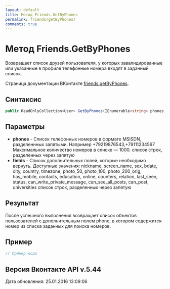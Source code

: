 ```yaml
---
layout: default
title: Метод Friends.GetByPhones
permalink: friends/getByPhones/
comments: true
---
```

# Метод Friends.GetByPhones
Возвращает список друзей пользователя, у которых завалидированные или указанные в профиле телефонные номера входят в заданный список.

Страница документации ВКонтакте [friends.getByPhones](https://vk.com/dev/friends.getByPhones).
## Синтаксис
``` csharp
public ReadOnlyCollection<User> GetByPhones(IEnumerable<string> phones, ProfileFields fields)
```

## Параметры
+ **phones** - Список телефонных номеров в формате MSISDN, разделеннных запятыми. Например
+79219876543,+79111234567
Максимальное количество номеров в списке — 1000. список строк, разделенных через запятую
+ **fields** - Список дополнительных полей, которые необходимо вернуть. 
Доступные значения: nickname, screen_name, sex, bdate, city, country, timezone, photo_50, photo_100, photo_200_orig, has_mobile, contacts, education, online, counters, relation, last_seen, status, can_write_private_message, can_see_all_posts, can_post, universities список строк, разделенных через запятую

## Результат
После успешного выполнения возвращает список объектов пользователей с дополнительным полем  phone, в котором содержится номер из списка заданных для поиска номеров.

## Пример
``` csharp
// Пример кода
```

## Версия Вконтакте API v.5.44
Дата обновления: 25.01.2016 13:09:06
